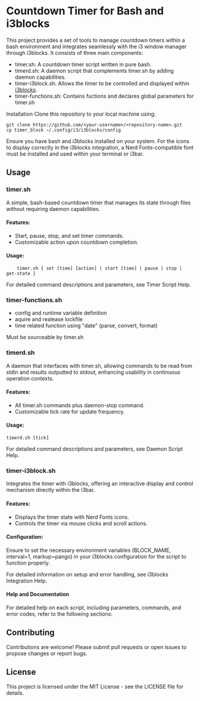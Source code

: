 Countdown Timer for Bash and i3blocks
=====================================
This project provides a set of tools to manage countdown timers within a bash environment and integrates seamlessly with the i3 window manager through i3blocks. It consists of three main components:

- timer.sh: A countdown timer script written in pure bash.
- timerd.sh: A daemon script that complements timer.sh by adding daemon capabilities.
- timer-i3block.sh: Allows the timer to be controlled and displayed within [i3blocks](https://github.com/vivien/i3blocks?tab=readme-ov-file#example).
- timer-functions.sh: Contains fuctions and declares global parameters for timer.sh

Installation
Clone this repository to your local machine using:
```
git clone https://github.com/<your-username>/<repository-name>.git
cp timer_block ~/.config/i3/i3blocks/config
```
Ensure you have bash and i3blocks installed on your system. For the icons to display correctly in the i3blocks integration, a Nerd Fonts-compatible font must be installed and used within your terminal or i3bar.

Usage
-----
### timer.sh
A simple, bash-based countdown timer that manages its state through files without requiring daemon capabilities.

#### Features:
- Start, pause, stop, and set timer commands.
- Customizable action upon countdown completion.

#### Usage:

```
	timer.sh { set [time] [action] | start [time] | pause | stop | get-state }
```
For detailed command descriptions and parameters, see Timer Script Help.

### timer-functions.sh
- config and runtime variable definition
- aquire and realease lockfile
- time related function using "date" (parse, convert, format)

Must be sourceable by timer.sh

### timerd.sh

A daemon that interfaces with timer.sh, allowing commands to be read from stdin and results outputted to stdout, enhancing usability in continuous operation contexts.

#### Features:
- All timer.sh commands plus daemon-stop command.
- Customizable tick rate for update frequency.

#### Usage:

```
timerd.sh [tick]
```
For detailed command descriptions and parameters, see Daemon Script Help.

### timer-i3block.sh

Integrates the timer with i3blocks, offering an interactive display and control mechanism directly within the i3bar.

#### Features:
- Displays the timer state with Nerd Fonts icons.
- Controls the timer via mouse clicks and scroll actions.

#### Configuration:
Ensure to set the necessary environment variables (BLOCK_NAME, interval=1, markup=pango) in your i3blocks configuration for the script to function properly.

For detailed information on setup and error handling, see i3blocks Integration Help.

#### Help and Documentation
For detailed help on each script, including parameters, commands, and error codes, refer to the following sections:

Contributing
------------
Contributions are welcome! Please submit pull requests or open issues to propose changes or report bugs.

License
-------
This project is licensed under the MIT License - see the LICENSE file for details.